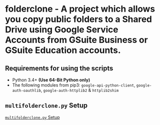 folderclone - A project which allows you copy public folders to a Shared Drive using Google Service Accounts from GSuite Business or GSuite Education accounts.
=================================

Requirements for using the scripts
---------------------------------
* Python 3.4+ **(Use 64-Bit Python only)**
* The following modules from pip3: `google-api-python-client`, `google-auth-oauthlib`, `google-auth-httplib2` & `httplib2shim`

`multifolderclone.py` Setup
---------------------------------
[`multifolderclone.py` Setup](https://github.com/Spazzlo/folderclone/blob/master/README_multifolderclone.md)
